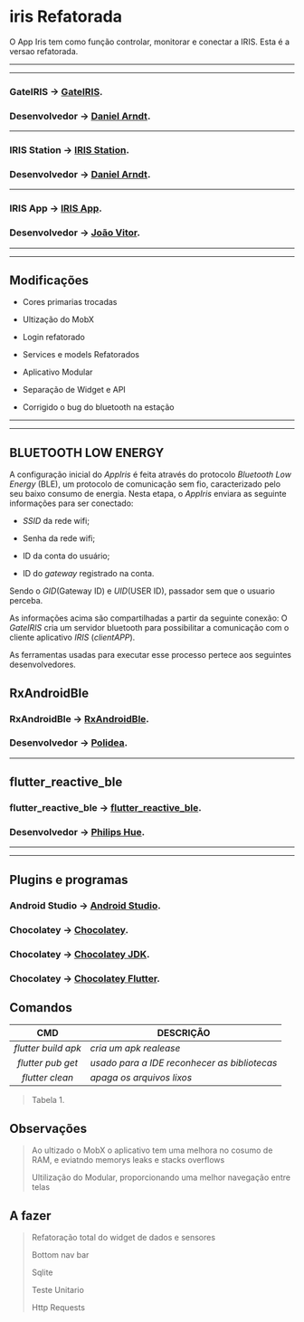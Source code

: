 # iris Refatorada

O App Iris tem como função controlar, monitorar e conectar a IRIS. Esta é a versao refatorada.

-------------------------------------------------------------------------------
-------------------------------------------------------------------------------
### GateIRIS -> [GateIRIS](https://github.com/I-grow/Gateway_IRIS).
### Desenvolvedor -> [Daniel Arndt](https://github.com/Chimeric-arch).
-------------------------------------------------------------------------------
### IRIS Station  -> [IRIS Station](https://github.com/I-grow/Station_IRIS).
### Desenvolvedor -> [Daniel Arndt](https://github.com/Chimeric-arch).
-------------------------------------------------------------------------------
### IRIS App -> [IRIS App](https://github.com/SI-ART/IrisAPP_Refactored).
### Desenvolvedor -> [João Vitor](https://github.com/jajao1).
-------------------------------------------------------------------------------
-------------------------------------------------------------------------------

##  Modificações

- Cores primarias trocadas

- Ultização do MobX

- Login refatorado

- Services e models Refatorados

- Aplicativo Modular

- Separação de Widget e API

- Corrigido o bug do bluetooth na estação
-------------------------------------------------------------------------------
-------------------------------------------------------------------------------

## BLUETOOTH LOW ENERGY
A configuração inicial do *AppIris* é feita através do protocolo *Bluetooth Low Energy* (BLE), um protocolo de comunicação sem fio, caracterizado pelo seu baixo consumo de energia. Nesta etapa, o *AppIris* enviara as seguinte informações para ser conectado: 

- *SSID* da rede wifi;

- Senha da rede wifi;

- ID da conta do usuário;

- ID do *gateway* registrado na conta.

Sendo o *GID*(Gateway ID) e *UID*(USER ID), passador sem que o usuario perceba.

As informações acima são compartilhadas a partir da seguinte conexão: O *GateIRIS* cria um servidor bluetooth para possibilitar a comunicação com o cliente aplicativo *IRIS* (*clientAPP*).

As ferramentas usadas para executar esse processo pertece aos seguintes desenvolvedores.

## RxAndroidBle
### RxAndroidBle -> [RxAndroidBle](https://github.com/Polidea/RxAndroidBle).
### Desenvolvedor -> [Polidea](https://github.com/Polidea).

-------------------------------------------------------------------------------

## flutter_reactive_ble
### flutter_reactive_ble -> [flutter_reactive_ble](https://github.com/PhilipsHue/flutter_reactive_ble).
### Desenvolvedor -> [Philips Hue](https://github.com/PhilipsHue).

-------------------------------------------------------------------------------
-------------------------------------------------------------------------------


## Plugins e programas
### Android Studio -> [Android Studio](https://redirector.gvt1.com/edgedl/android/studio/install/2020.3.1.24/android-studio-2020.3.1.24-windows.exe).
### Chocolatey -> [Chocolatey](https://chocolatey.org/install).
### Chocolatey -> [Chocolatey JDK](https://community.chocolatey.org/packages/jdk8).
### Chocolatey -> [Chocolatey Flutter](https://community.chocolatey.org/packages/flutter).


## Comandos
|  CMD  | DESCRIÇÃO                                                           |
|:-----:|---------------------------------------------------------------------|
|  *flutter build apk*  | *cria um apk realease*                              |
|  *flutter pub get*    | *usado para a IDE reconhecer as bibliotecas*        |
|  *flutter clean*      | *apaga os arquivos lixos*                           |
> Tabela 1.


## Observações 

>Ao ultizado o MobX o aplicativo tem uma melhora no cosumo de RAM, e eviatndo memorys leaks e stacks overflows
> 
> Ultilização do Modular, proporcionando uma melhor navegação entre telas

## A fazer

>Refatoração total do widget de dados e sensores
>
> Bottom nav bar
> 
> Sqlite
> 
> Teste Unitario
>  
> Http Requests




